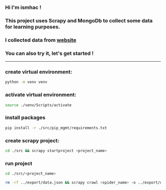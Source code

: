 ### Hi I'm ismhac ! 
### This project uses Scrapy and MongoDb to collect some data for learning purposes. 
### I collected data from <a href="https://topdev.vn/">website</a>
### You can also try it, let's get started !

---
### create virtual environment:
```bash
python -m venv venv  
```
### activate virtual environment:
```bash
source ./venv/Scripts/activate 
```
### install packages
```bash
pip install -r ./src/pip_mgmt/requirements.txt
```
### create scrapy project:
```bash
cd ./src && scrapy startproject <project_name>
```
### run project
```bash
cd ./src/<project_name>
```
```bash
rm -rf ../export/data.json && scrapy crawl <spider_name> -o ../export/data.json
```